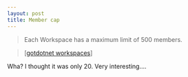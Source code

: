 ```yaml
---
layout: post
title: Member cap
---
```

>Each Workspace has a maximum limit of 500 members. 

>\[[gotdotnet workspaces](http://www.gotdotnet.com/)\]

Wha? I thought it was only 20. Very interesting....